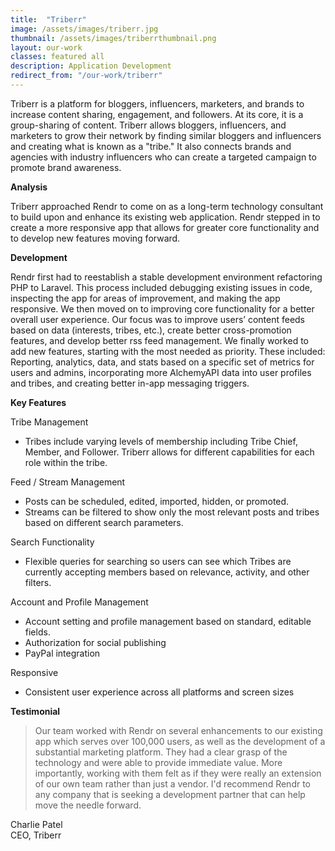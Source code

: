 ```yaml
---
title:  "Triberr"
image: /assets/images/triberr.jpg
thumbnail: /assets/images/triberrthumbnail.png
layout: our-work
classes: featured all
description: Application Development
redirect_from: "/our-work/triberr"
---
```

Triberr is a platform for bloggers, influencers, marketers, and brands to increase content sharing, engagement, and followers. At its core, it is a group-sharing of content. Triberr allows bloggers, influencers, and marketers to grow their network by finding similar bloggers and influencers and creating what is known as a "tribe." It also connects brands and agencies with industry influencers who can create a targeted campaign to promote brand awareness. 

**Analysis**

Triberr approached Rendr to come on as a long-term technology consultant to build upon and enhance its existing web application. Rendr stepped in to create a more responsive app that allows for greater core functionality and to develop new features moving forward. 

**Development**

Rendr first had to reestablish a stable development environment refactoring PHP to Laravel. This process included debugging existing issues in code, inspecting the app for areas of improvement, and making the app responsive. We then moved on to improving core functionality for a better overall user experience. Our focus was to improve users’ content feeds based on data (interests, tribes, etc.), create better cross-promotion features, and develop better rss feed management. We finally worked to add new features, starting with the most needed as priority. These included: Reporting, analytics, data, and stats based on a specific set of metrics for users and admins, incorporating more AlchemyAPI data into user profiles and tribes, and creating better in-app messaging triggers. 

**Key Features**

Tribe Management

- Tribes include varying levels of membership including Tribe Chief, Member, and Follower. Triberr allows for different capabilities for each role within the tribe.

Feed / Stream Management

- Posts can be scheduled, edited, imported, hidden, or promoted.
- Streams can be filtered to show only the most relevant posts and tribes based on different search parameters.

Search Functionality

- Flexible queries for searching so users can see which Tribes are currently accepting members based on relevance, activity, and other filters.

Account and Profile Management

- Account setting and profile management based on standard, editable fields.
- Authorization for social publishing
- PayPal integration

Responsive

- Consistent user experience across all platforms and screen sizes

**Testimonial**

<blockquote>Our team worked with Rendr on several enhancements to our existing app which serves over 100,000 users, as well as the development of a substantial marketing platform. They had a clear grasp of the technology and were able to provide immediate value. More importantly, working with them felt as if they were really an extension of our own team rather than just a vendor. I'd recommend Rendr to any company that is seeking a development partner that can help move the needle forward.</blockquote>

<p class="center-text">Charlie Patel<br>CEO, Triberr</p>
